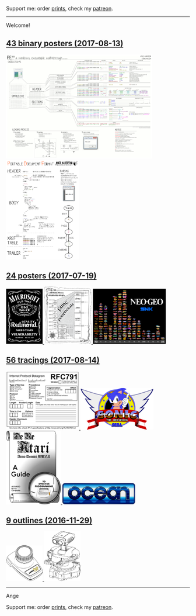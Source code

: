 Support me: order [prints](http://prints.corkami.com/), check my [patreon](https://www.patreon.com/corkami).

---
Welcome!

## <a href="binary/README.md">43 binary posters (2017-08-13)
<img src="binary/PE101.png" width="400"><img src="binary/PDF.png" width="200"></a>

## <a href="posters/README.md">24 posters (2017-07-19)
<img src="posters/MS067OldVuln.png" width="100"> <img src="posters/STM32F40xxx.png" width="130"> <img src="posters/NeoGeo.png" width="200"></a> 

## <a href="tracing/README.md">56 tracings (2017-08-14)
<img src="tracing/rfc791.png" width="200"> <img src="tracing/sonic.png" width="200"> <img src="tracing/DeReAtari.png" width="150"> <img src="tracing/ocean.png" width="200"></a>

## <a href="outline/README.md">9 outlines (2016-11-29)
<img src="outline/AtariCX30.png" width="100"> <img src="outline/rob.png" width="100"></a>

---
Ange

Support me: order [prints](http://prints.corkami.com/), check my [patreon](https://www.patreon.com/corkami).
